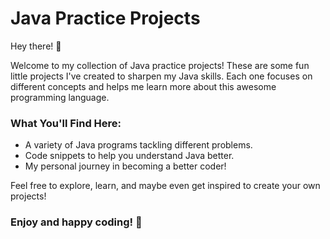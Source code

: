 # Java Practice Projects

Hey there! 👋

Welcome to my collection of Java practice projects! These are some fun little projects I've created to sharpen my Java skills. Each one focuses on different concepts and helps me learn more about this awesome programming language.

### What You'll Find Here:
- A variety of Java programs tackling different problems.
- Code snippets to help you understand Java better.
- My personal journey in becoming a better coder!

Feel free to explore, learn, and maybe even get inspired to create your own projects!

### Enjoy and happy coding! 🚀
